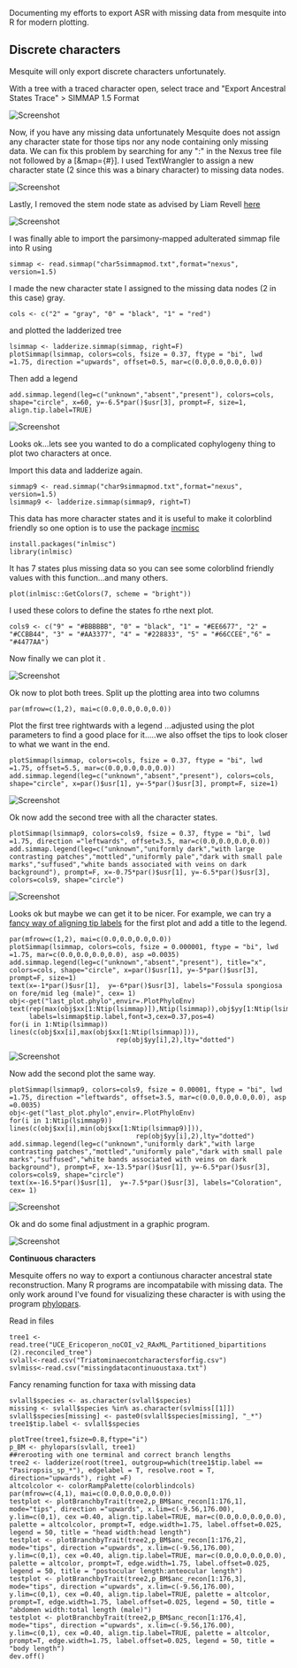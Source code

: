 Documenting my efforts to export ASR with missing data from mesquite into R for modern plotting.


## Discrete characters

Mesquite will only export discrete characters unfortunately. 

With a tree with a traced character open, select trace and "Export Ancestral States Trace" > SIMMAP 1.5 Format


![Screenshot](https://github.com/erg55/Various/blob/master/ASRwithmissingdata/Screen%20Shot%202020-02-18%20at%2011.53.36%20AM.png?raw=true)


Now, if you have any missing data unfortunately Mesquite does not assign any character state for those tips nor any node containing only missing data. We can fix this problem by searching for any ":" in the Nexus tree file not followed by a [&map={#}]. I used TextWrangler to assign a new character state (2 since this was a binary character) to missing data nodes. 

![Screenshot](https://github.com/erg55/Various/blob/master/ASRwithmissingdata/Screen%20Shot%202020-02-18%20at%2012.11.18%20PM.png?raw=true)

Lastly, I removed the stem node state as advised by Liam Revell [here](https://grokbase.com/t/r/r-sig-phylo/154a8besdj/failure-to-read-simmap-1-5-formatted-tree-into-r) 


![Screenshot](https://github.com/erg55/Various/blob/master/ASRwithmissingdata/removestem.png?raw=true)


I was finally able to import the parsimony-mapped adulterated simmap file into R using 
```
simmap <- read.simmap("char5simmapmod.txt",format="nexus", version=1.5)
```

I made the new character state I assigned to the missing data nodes (2 in this case) gray. 
```
cols <- c("2" = "gray", "0" = "black", "1" = "red")
```
and plotted the ladderized tree

```
lsimmap <- ladderize.simmap(simmap, right=F)
plotSimmap(lsimmap, colors=cols, fsize = 0.37, ftype = "bi", lwd =1.75, direction ="upwards", offset=0.5, mar=c(0.0,0.0,0.0,0.0))
```
Then add a legend
```
add.simmap.legend(leg=c("unknown","absent","present"), colors=cols, shape="circle", x=60, y=-6.5*par()$usr[3], prompt=F, size=1, align.tip.label=TRUE)
```
![Screenshot](https://github.com/erg55/Various/blob/master/ASRwithmissingdata/testtreecharacterx.png?raw=true)

Looks ok...lets see you wanted to do a complicated cophylogeny thing to plot two characters at once. 

Import this data and ladderize again.
```
simmap9 <- read.simmap("char9simmapmod.txt",format="nexus", version=1.5)
lsimmap9 <- ladderize.simmap(simmap9, right=T)
```
This data has more character states and it is useful to make it colorblind friendly so one option is to use the package [incmisc](https://www.r-bloggers.com/tol-color-schemes/)

```
install.packages("inlmisc")
library(inlmisc)
```

It has 7 states plus missing data so you can see some colorblind friendly values with this function...and many others.  
```
plot(inlmisc::GetColors(7, scheme = "bright"))
```
I used these colors to define the states fo rthe next plot. 

```
cols9 <- c("9" = "#BBBBBB", "0" = "black", "1" = "#EE6677", "2" = "#CCBB44", "3" = "#AA3377", "4" = "#228833", "5" = "#66CCEE","6" = "#4477AA")
```

Now finally we can plot it .

![Screenshot](https://github.com/erg55/Various/blob/master/ASRwithmissingdata/testtreecharacter9.png?raw=true)


Ok now to plot both trees. Split up the plotting area into two columns
```
par(mfrow=c(1,2), mai=c(0.0,0.0,0.0,0.0))
```

Plot the first tree rightwards with a legend ...adjusted using the plot parameters to find a good place for it.....we also offset the tips to look closer to what we want in the end. 

```
plotSimmap(lsimmap, colors=cols, fsize = 0.37, ftype = "bi", lwd =1.75, offset=5.5, mar=c(0.0,0.0,0.0,0.0))
add.simmap.legend(leg=c("unknown","absent","present"), colors=cols, shape="circle", x=par()$usr[1], y=-5*par()$usr[3], prompt=F, size=1)

```

![Screenshot](https://github.com/erg55/Various/blob/master/ASRwithmissingdata/testtreecharacter9next.png?raw=true)


Ok now add the second tree with all the character states. 

```
plotSimmap(lsimmap9, colors=cols9, fsize = 0.37, ftype = "bi", lwd =1.75, direction ="leftwards", offset=3.5, mar=c(0.0,0.0,0.0,0.0))
add.simmap.legend(leg=c("unknown","uniformly dark","with large contrasting patches","mottled","uniformly pale","dark with small pale marks","suffused","white bands associated with veins on dark background"), prompt=F, x=-0.75*par()$usr[1], y=-6.5*par()$usr[3], colors=cols9, shape="circle")

```

![Screenshot](https://github.com/erg55/Various/blob/master/ASRwithmissingdata/testtreecharacterboth.png?raw=true)

Looks ok but maybe we can get it to be nicer. For example, we can try a [fancy way of aligning tip labels](http://blog.phytools.org/2017/05/plotting-non-ultrametric-tree-with.html) for the first plot and add a title to the legend. 

```
par(mfrow=c(1,2), mai=c(0.0,0.0,0.0,0.0))
plotSimmap(lsimmap, colors=cols, fsize = 0.000001, ftype = "bi", lwd =1.75, mar=c(0.0,0.0,0.0,0.0), asp =0.0035)
add.simmap.legend(leg=c("unknown","absent","present"), title="x", colors=cols, shape="circle", x=par()$usr[1], y=-5*par()$usr[3], prompt=F, size=1)
text(x=-1*par()$usr[1],  y=-6*par()$usr[3], labels="Fossula spongiosa on fore/mid leg (male)", cex= 1)
obj<-get("last_plot.phylo",envir=.PlotPhyloEnv)
text(rep(max(obj$xx[1:Ntip(lsimmap)]),Ntip(lsimmap)),obj$yy[1:Ntip(lsimmap)],
     labels=lsimmap$tip.label,font=3,cex=0.37,pos=4)
for(i in 1:Ntip(lsimmap)) lines(c(obj$xx[i],max(obj$xx[1:Ntip(lsimmap)])),
                           rep(obj$yy[i],2),lty="dotted")

```

![Screenshot](https://github.com/erg55/Various/blob/master/ASRwithmissingdata/testalign.png?raw=true)

Now add the second plot the same way. 
```
plotSimmap(lsimmap9, colors=cols9, fsize = 0.00001, ftype = "bi", lwd =1.75, direction ="leftwards", offset=3.5, mar=c(0.0,0.0,0.0,0.0), asp =0.0035)
obj<-get("last_plot.phylo",envir=.PlotPhyloEnv)
for(i in 1:Ntip(lsimmap9)) lines(c(obj$xx[i],min(obj$xx[1:Ntip(lsimmap9)])),
                                rep(obj$yy[i],2),lty="dotted")
add.simmap.legend(leg=c("unknown","uniformly dark","with large contrasting patches","mottled","uniformly pale","dark with small pale marks","suffused","white bands associated with veins on dark background"), prompt=F, x=-13.5*par()$usr[1], y=-6.5*par()$usr[3], colors=cols9, shape="circle")
text(x=-16.5*par()$usr[1],  y=-7.5*par()$usr[3], labels="Coloration", cex= 1)

```

![Screenshot](https://github.com/erg55/Various/blob/master/ASRwithmissingdata/testalign2.png?raw=true)

Ok and do some final adjustment in a graphic program. 

![Screenshot](https://github.com/erg55/Various/blob/master/ASRwithmissingdata/mirrorphylo.png?raw=true)



**Continuous characters**

Mesquite offers no way to export a contiunous character ancestral state reconstruction. Many R programs are incompatabile with missing data. The only work around I've found for visualizing these character is with using the program [phylopars](https://github.com/ericgoolsby/Rphylopars/wiki/Example-2:-Missing-Data-Imputation-and-Ancestral-State-Reconstruction). 

Read in files

```
tree1 <- read.tree("UCE_Ericoperon_noCOI_v2_RAxML_Partitioned_bipartitions (2).reconciled_tree")
svlall<-read.csv("Triatominaecontcharactersforfig.csv")
svlmiss<-read.csv("missingdatacontinuoustaxa.txt")

```
Fancy renaming function for taxa with missing data

```
svlall$species <- as.character(svlall$species)
missing <- svlall$species %in% as.character(svlmiss[[1]])
svlall$species[missing] <- paste0(svlall$species[missing], "_*")
tree1$tip.label <- svlall$species
```

```
plotTree(tree1,fsize=0.8,ftype="i")
p_BM <- phylopars(svlall, tree1)
##rerooting with one terminal and correct branch lengths
tree2 <- ladderize(root(tree1, outgroup=which(tree1$tip.label == "Pasiropsis_sp_*"), edgelabel = T, resolve.root = T, direction="upwards"), right =F)
altcolcolor <- colorRampPalette(colorblindcols)
par(mfrow=c(4,1), mai=c(0.0,0.0,0.0,0.0))
testplot <- plotBranchbyTrait(tree2,p_BM$anc_recon[1:176,1], mode="tips", direction ="upwards", x.lim=c(-9.56,176.00), y.lim=c(0,1), cex =0.40, align.tip.label=TRUE, mar=c(0.0,0.0,0.0,0.0), palette = altcolcolor, prompt=T, edge.width=1.75, label.offset=0.025, legend = 50, title = "head width:head length")
testplot <- plotBranchbyTrait(tree2,p_BM$anc_recon[1:176,2], mode="tips", direction ="upwards", x.lim=c(-9.56,176.00), y.lim=c(0,1), cex =0.40, align.tip.label=TRUE, mar=c(0.0,0.0,0.0,0.0), palette = altcolor, prompt=T, edge.width=1.75, label.offset=0.025, legend = 50, title = "postocular length:anteocular length")
testplot <- plotBranchbyTrait(tree2,p_BM$anc_recon[1:176,3], mode="tips", direction ="upwards", x.lim=c(-9.56,176.00), y.lim=c(0,1), cex =0.40, align.tip.label=TRUE, palette = altcolor, prompt=T, edge.width=1.75, label.offset=0.025, legend = 50, title = "abdomen width:total length (male)")
testplot <- plotBranchbyTrait(tree2,p_BM$anc_recon[1:176,4], mode="tips", direction ="upwards", x.lim=c(-9.56,176.00), y.lim=c(0,1), cex =0.40, align.tip.label=TRUE, palette = altcolor, prompt=T, edge.width=1.75, label.offset=0.025, legend = 50, title = "body length")
dev.off()
```

